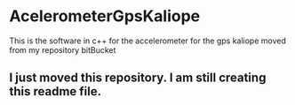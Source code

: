 # AcelerometerGpsKaliope
This is the software in c++ for the accelerometer for the gps kaliope moved from my repository bitBucket


## I just moved this repository. I am still creating this readme file.
